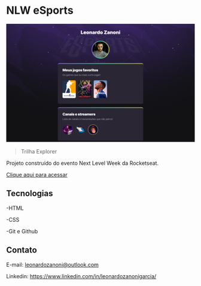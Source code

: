 # NLW eSports 

![preview](./.github/preview.png)

> Trilha Explorer

Projeto construído do evento Next Level Week da Rocketseat.

[Clique aqui para acessar](https://LeonardoZanoni.github.io/nlw-esports-explorer)

## Tecnologias

-HTML

-CSS

-Git e Github

## Contato 

E-mail: leonardozanoni@outlook.com

Linkedin: https://www.linkedin.com/in/leonardozanonigarcia/